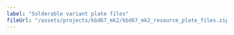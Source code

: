 ```yaml
---
label: "Solderable variant plate files"
fileUrl: "/assets/projects/kbd67_mk2/kbd67_mk2_resource_plate_files.zip"
---
```

